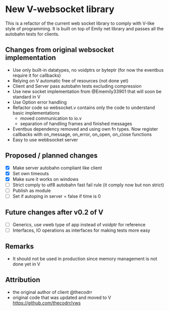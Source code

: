 # New V-websocket library

This is a refactor of the current web socket library to comply with V-like style of programming. It is built on top of Emily net library and passes all the autobahn tests for clients. 

## Changes from original websocket implementation

- Use only built-in datatypes, no voidptrs or byteptr (for now the eventbus require it for callbacks)
- Relying on V automatic free of resources (not done yet)
- Client and Server pass autobahn tests excluding compression
- Use new socket implementation from @Ememily33901 that will soon be standard in V
- Use Option error handling 
- Refactor code so websocket.v contains only the code to understand basic implementations
    - moved communication to io.v
    - separation of handling frames and finished messages
- Eventbus dependency removed and using own fn types. Now register callbacks with on_message, on_error, on_open, on_close functions
- Easy to use webbsocket server 

## Proposed / planned changes

 * [x] Make server autobahn compliant like client
 * [x] Set own timeouts
 * [x] Make sure it works on windows
 * [ ] Strict comply to utf8 autobahn fast fail rule (it comply now but non strict)
 * [ ] Publish as module
 * [ ] Set if autoping in server = false if time is 0

## Future changes after v0.2 of V
 * [ ] Generics, use vweb type of app instead of voidptr for reference
 * [ ] Interfaces, IO operations as interfaces for making tests more easy

## Remarks

- It should not be used in production since memory management is not done yet in V

## Attribution
- the original author of client @thecodrr 
- original code that was updated and moved to V
   https://github.com/thecodrr/vws
